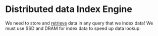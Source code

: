 # Distributed data Index Engine
We need to store and [retrieve](https://en.wikipedia.org/wiki/Information_retrieval) data in any query that we index data! We must use SSD and DRAM for index data to speed up data lookup.